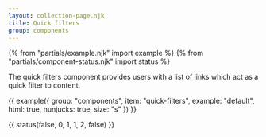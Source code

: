 ```yaml
---
layout: collection-page.njk
title: Quick filters
group: components
---
```


{% from "partials/example.njk" import example %}
{% from "partials/component-status.njk" import status %}

The quick filters component provides users with a list of links which act as a quick filter to content.

{{ example({ group: "components", item: "quick-filters", example: "default", html: true, nunjucks: true, size: "s" }) }}

{{ status(false, 0, 1, 1, 2, false) }}
